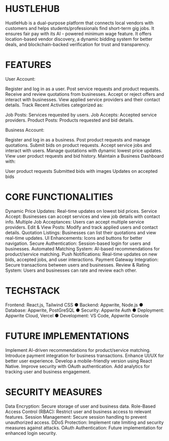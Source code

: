 # HUSTLEHUB
HustleHub is a dual-purpose platform that connects local vendors with customers and helps
students/professionals find short-term gig jobs. It ensures fair pay with its AI - powered minimum wage feature. It offers location-based vendor discovery, a
dynamic bidding system for better deals, and blockchain-backed verification for trust and
transparency.
# FEATURES

User Account:

Register and log in as a user.
Post service requests and product requests.
Receive and review quotations from businesses.
Accept or reject offers and interact with businesses.
View applied service providers and their contact details.
Track Recent Activities categorized as:

Job Posts: Services requested by users.
Job Accepts: Accepted service providers.
Product Posts: Products requested and bid details.

Business Account:

Register and log in as a business.
Post product requests and manage quotations.
Submit bids on product requests.
Accept service jobs and interact with users.
Manage quotations with dynamic lowest price updates.
View user product requests and bid history.
Maintain a Business Dashboard with:

User product requests
Submitted bids with images
Updates on accepted bids

# CORE FUNCTIONALITIES

Dynamic Price Updates: Real-time updates on lowest bid prices.
Service Accept: Businesses can accept services and view job details with contact info.
Multiple Job Acceptances: Users can accept multiple service providers.
Edit & View Posts: Modify and track applied users and contact details.
Quotation Listings: Businesses can list their quotations and view real-time updates.
UI Enhancements: Icons and buttons for better navigation.
Secure Authentication: Session-based login for users and businesses.
Automated Matching System: AI-based recommendations for product/service matching.
Push Notifications: Real-time updates on new bids, accepted jobs, and user interactions.
Payment Gateway Integration: Secure transactions between users and businesses.
Review & Rating System: Users and businesses can rate and review each other.

# TECHSTACK

Frontend: React.js, Tailwind CSS
● Backend: Appwrite, Node.js
● Database: Appwrite, PostGreSQL
● Security: Appwrite Auth
● Deployment: Appwrite Cloud, Vercel
● Development: VS Code, Appwrite Console


# FUTURE IMPLEMENTATIONS

Implement AI-driven recommendations for product/service matching.
Introduce payment integration for business transactions.
Enhance UI/UX for better user experience.
Develop a mobile-friendly version using React Native.
Improve security with OAuth authentication.
Add analytics for tracking user and business engagement.

# SECURITY MEASURES

Data Encryption: Secure storage of user and business data.
Role-Based Access Control (RBAC): Restrict user and business access to relevant features.
Session Management: Secure session handling to prevent unauthorized access.
DDoS Protection: Implement rate limiting and security measures against attacks.
OAuth Authentication: Future implementation for enhanced login security.








